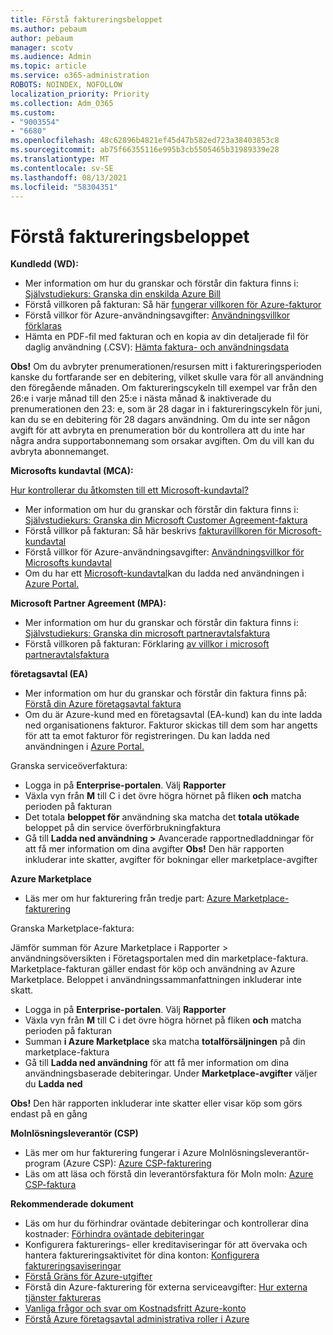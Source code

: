 ```yaml
---
title: Förstå faktureringsbeloppet
ms.author: pebaum
author: pebaum
manager: scotv
ms.audience: Admin
ms.topic: article
ms.service: o365-administration
ROBOTS: NOINDEX, NOFOLLOW
localization_priority: Priority
ms.collection: Adm_O365
ms.custom:
- "9003554"
- "6680"
ms.openlocfilehash: 48c62896b4821ef45d47b582ed723a38403853c8
ms.sourcegitcommit: ab75f66355116e995b3cb5505465b31989339e28
ms.translationtype: MT
ms.contentlocale: sv-SE
ms.lasthandoff: 08/13/2021
ms.locfileid: "58304351"
---
```

# <a name="understand-billing-amount"></a>Förstå faktureringsbeloppet

**Kundledd (WD):**

- Mer information om hur du granskar och förstår din faktura finns i: [Självstudiekurs: Granska din enskilda Azure Bill](https://docs.microsoft.com/azure/cost-management-billing/understand/review-individual-bill?WT.mc_id=Portal-Microsoft_Azure_Support)
- Förstå villkoren på fakturan: Så här [fungerar villkoren för Azure-fakturor](https://docs.microsoft.com/azure/cost-management-billing/understand/understand-invoice?WT.mc_id=Portal-Microsoft_Azure_Support)
- Förstå villkor för Azure-användningsavgifter: [Användningsvillkor förklaras](https://docs.microsoft.com/azure/cost-management-billing/understand/understand-usage?WT.mc_id=Portal-Microsoft_Azure_Support)
- Hämta en PDF-fil med fakturan och en kopia av din detaljerade fil för daglig användning (.CSV): [Hämta faktura- och användningsdata](https://docs.microsoft.com/azure/billing/billing-download-azure-invoice-daily-usage-date?WT.mc_id=Portal-Microsoft_Azure_Support)

**Obs!** Om du avbryter prenumerationen/resursen mitt i faktureringsperioden kanske du fortfarande ser en debitering, vilket skulle vara för all användning den föregående månaden. Om faktureringscykeln till exempel var från den 26:e i varje månad till den 25:e i nästa månad & inaktiverade du prenumerationen den 23: e, som är 28 dagar in i faktureringscykeln för juni, kan du se en debitering för 28 dagars användning. Om du inte ser någon avgift för att avbryta en prenumeration bör du kontrollera att du inte har några andra supportabonnemang som orsakar avgiften. Om du vill kan du avbryta abonnemanget.

**Microsofts kundavtal (MCA):**

[Hur kontrollerar du åtkomsten till ett Microsoft-kundavtal?](https://docs.microsoft.com/azure/cost-management-billing/manage/download-azure-invoice-daily-usage-date?WT.mc_id=Portal-Microsoft_Azure_Support#check-access-to-a-microsoft-customer-agreement)

- Mer information om hur du granskar och förstår din faktura finns i: [Självstudiekurs: Granska din Microsoft Customer Agreement-faktura](https://docs.microsoft.com/azure/cost-management-billing/understand/review-customer-agreement-bill?WT.mc_id=Portal-Microsoft_Azure_Support)
- Förstå villkor på fakturan: Så här beskrivs [fakturavillkoren för Microsoft-kundavtal](https://docs.microsoft.com/azure/cost-management-billing/understand/mca-understand-your-invoice?WT.mc_id=Portal-Microsoft_Azure_Support)
- Förstå villkor för Azure-användningsavgifter: [Användningsvillkor för Microsofts kundavtal](https://docs.microsoft.com/azure/cost-management-billing/understand/mca-understand-your-usage?WT.mc_id=Portal-Microsoft_Azure_Support)
- Om du har ett [Microsoft-kundavtal](https://docs.microsoft.com/azure/cost-management-billing/manage/download-azure-invoice-daily-usage-date?WT.mc_id=Portal-Microsoft_Azure_Support#check-access-to-a-microsoft-customer-agreement)kan du ladda ned användningen i [Azure Portal.](https://portal.azure.com/)

**Microsoft Partner Agreement (MPA):**

- Mer information om hur du granskar och förstår din faktura finns i: [Självstudiekurs: Granska din microsoft partneravtalsfaktura](https://docs.microsoft.com/azure/cost-management-billing/understand/review-partner-agreement-bill?WT.mc_id=Portal-Microsoft_Azure_Support)
- Förstå villkoren på fakturan: Förklaring [av villkor i microsoft partneravtalsfaktura](https://docs.microsoft.com/azure/cost-management-billing/understand/mpa-invoice-terms?WT.mc_id=Portal-Microsoft_Azure_Support)

**företagsavtal (EA)**

- Mer information om hur du granskar och förstår din faktura finns på: [Förstå din Azure företagsavtal faktura](https://docs.microsoft.com/azure/cost-management-billing/understand/review-enterprise-agreement-bill?WT.mc_id=Portal-Microsoft_Azure_Support)
- Om du är Azure-kund med en företagsavtal (EA-kund) kan du inte ladda ned organisationens fakturor. Fakturor skickas till dem som har angetts för att ta emot fakturor för registreringen. Du kan ladda ned användningen i [Azure Portal.](https://portal.azure.com/)

Granska serviceöverfaktura:

- Logga in på **Enterprise-portalen**. Välj **Rapporter**
- Växla vyn från **M** till C i det övre högra hörnet på fliken **och** matcha perioden på fakturan
- Det totala **beloppet för** användning ska matcha det **totala utökade** beloppet på din service överförbrukningfaktura
- Gå till **Ladda ned användning >** Avancerade rapportnedladdningar för att få mer information om dina avgifter **Obs!** Den här rapporten inkluderar inte skatter, avgifter för bokningar eller marketplace-avgifter

**Azure Marketplace**

- Läs mer om hur fakturering från tredje part: [Azure Marketplace-fakturering](https://docs.microsoft.com/azure/billing/billing-understand-your-azure-marketplace-charges?WT.mc_id=Portal-Microsoft_Azure_Support)

Granska Marketplace-faktura:

Jämför summan för Azure Marketplace i Rapporter > användningsöversikten i Företagsportalen med din marketplace-faktura. Marketplace-fakturan gäller endast för köp och användning av Azure Marketplace. Beloppet i användningssammanfattningen inkluderar inte skatt.

- Logga in på **Enterprise-portalen**. Välj **Rapporter**
- Växla vyn från **M** till C i det övre högra hörnet på fliken **och** matcha perioden på fakturan
- Summan **i Azure Marketplace** ska matcha **totalförsäljningen** på din marketplace-faktura
- Gå till **Ladda ned användning** för att få mer information om dina användningsbaserade debiteringar. Under **Marketplace-avgifter** väljer du **Ladda ned** 

**Obs!** Den här rapporten inkluderar inte skatter eller visar köp som görs endast på en gång

**Molnlösningsleverantör (CSP)**

- Läs mer om hur fakturering fungerar i Azure Molnlösningsleverantör-program (Azure CSP): [Azure CSP-fakturering](https://docs.microsoft.com/azure/cloud-solution-provider/billing/azure-csp-billing-overview?WT.mc_id=Portal-Microsoft_Azure_Support)
- Läs om att läsa och förstå din leverantörsfaktura för Moln moln: [Azure CSP-faktura](https://docs.microsoft.com/azure/cloud-solution-provider/billing/azure-csp-invoice?WT.mc_id=Portal-Microsoft_Azure_Support)

**Rekommenderade dokument**

- Läs om hur du förhindrar oväntade debiteringar och kontrollerar dina kostnader: [Förhindra oväntade debiteringar](https://docs.microsoft.com/azure/cost-management-billing/manage/getting-started?WT.mc_id=Portal-Microsoft_Azure_Support)
- Konfigurera fakturerings- eller kreditaviseringar för att övervaka och hantera faktureringsaktivitet för dina konton: [Konfigurera faktureringsaviseringar](https://docs.microsoft.com/azure/cost-management-billing/costs/cost-mgt-alerts-monitor-usage-spending?WT.mc_id=Portal-Microsoft_Azure_Support)
- [Förstå Gräns för Azure-utgifter](https://docs.microsoft.com/azure/cost-management-billing/manage/spending-limit?WT.mc_id=Portal-Microsoft_Azure_Support)
- Förstå din Azure-fakturering för externa serviceavgifter: [Hur externa tjänster faktureras](https://docs.microsoft.com/azure/cost-management-billing/understand/understand-azure-marketplace-charges?WT.mc_id=Portal-Microsoft_Azure_Support)
- [Vanliga frågor och svar om Kostnadsfritt Azure-konto](https://azure.microsoft.com/free/free-account-faq/)
- [Förstå Azure företagsavtal administrativa roller i Azure](https://docs.microsoft.com/azure/cost-management-billing/manage/understand-ea-roles?WT.mc_id=Portal-Microsoft_Azure_Support)